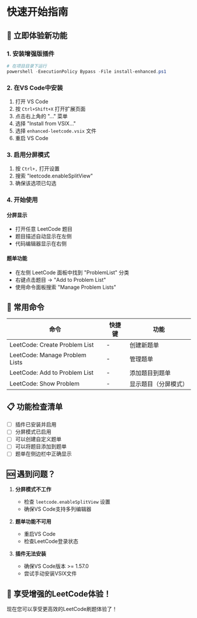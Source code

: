# 快速开始指南

## 🎯 立即体验新功能

### 1. 安装增强版插件
```powershell
# 在项目目录下运行
powershell -ExecutionPolicy Bypass -File install-enhanced.ps1
```

### 2. 在VS Code中安装
1. 打开 VS Code
2. 按 `Ctrl+Shift+X` 打开扩展页面
3. 点击右上角的 "..." 菜单
4. 选择 "Install from VSIX..."
5. 选择 `enhanced-leetcode.vsix` 文件
6. 重启 VS Code

### 3. 启用分屏模式
1. 按 `Ctrl+,` 打开设置
2. 搜索 "leetcode.enableSplitView"
3. 确保该选项已勾选

### 4. 开始使用

#### 分屏显示
- 打开任意 LeetCode 题目
- 题目描述自动显示在左侧
- 代码编辑器显示在右侧

#### 题单功能
- 在左侧 LeetCode 面板中找到 "ProblemList" 分类
- 右键点击题目 → "Add to Problem List"
- 使用命令面板搜索 "Manage Problem Lists"

## 🔧 常用命令

| 命令 | 快捷键 | 功能 |
|------|--------|------|
| LeetCode: Create Problem List | - | 创建新题单 |
| LeetCode: Manage Problem Lists | - | 管理题单 |
| LeetCode: Add to Problem List | - | 添加题目到题单 |
| LeetCode: Show Problem | - | 显示题目（分屏模式） |

## 📋 功能检查清单

- [ ] 插件已安装并启用
- [ ] 分屏模式已启用
- [ ] 可以创建自定义题单
- [ ] 可以将题目添加到题单
- [ ] 题单在侧边栏中正确显示

## 🆘 遇到问题？

1. **分屏模式不工作**
   - 检查 `leetcode.enableSplitView` 设置
   - 确保VS Code支持多列编辑器

2. **题单功能不可用**
   - 重启VS Code
   - 检查LeetCode登录状态

3. **插件无法安装**
   - 确保VS Code版本 >= 1.57.0
   - 尝试手动安装VSIX文件

## 🎉 享受增强的LeetCode体验！

现在您可以享受更高效的LeetCode刷题体验了！

